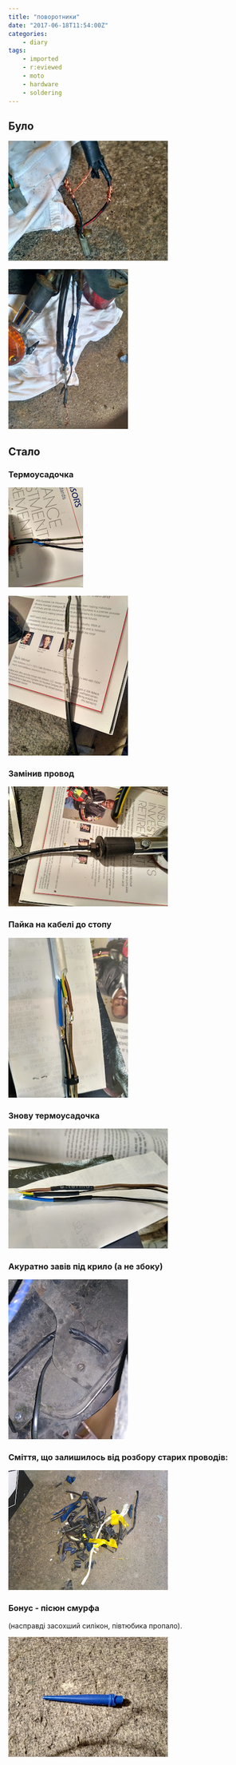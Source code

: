 ```yaml
---
title: "поворотники"
date: "2017-06-18T11:54:00Z"
categories:
    - diary
tags:
    - imported
    - r:eviewed
    - moto
    - hardware
    - soldering
---
```

<!--more-->
## Було

[![](thumb_00.jpg)](img00.jpg)

[![](thumb_01.jpg)](img01.jpg)

## Стало

### Термоусадочка  

[![](thumb_02.jpg)](img02.jpg)

[![](thumb_03.jpg)](img03.jpg)

### Замінив провод

[![](thumb_04.jpg)](img04.jpg)

### Пайка на кабелі до стопу

[![](thumb_05.jpg)](img05.jpg)

### Знову термоусадочка

[![](thumb_06.jpg)](img06.jpg)

### Акуратно завів під крило (а не збоку)

[![](thumb_07.jpg)](img07.jpg)

### Сміття, що залишилось від розбору старих проводів:  

[![](thumb_08.jpg)](img08.jpg)

### Бонус - пісюн смурфа

(насправді засохший силікон, півтюбика пропало).

[![](thumb_09.jpg)](img09.jpg)
